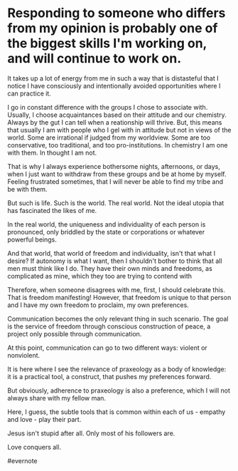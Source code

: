 # Responding to someone who differs from my opinion is probably one of the biggest skills I'm working on, and will continue to work on.

It takes up a lot of energy from me in such a way that is distasteful that I notice I have consciously and intentionally avoided opportunities where I can practice it.

I go in constant difference with the groups I chose to associate with. Usually, I choose acquaintances based on their attitude and our chemistry. Always by the gut I can tell when a reationship will thrive. But, this means that usually I am with people who I gel with in attitude but not in views of the world. Some are irrational if judged from my worldview. Some are too conservative, too traditional, and too pro-institutions. In chemistry I am one with them. In thought I am not.

That is why I always experience bothersome nights, afternoons, or days, when I just want to withdraw from these groups and be at home by myself. Feeling frustrated sometimes, that I will never be able to find my tribe and be with them.

But such is life. Such is the world. The real world. Not the ideal utopia that has fascinated the likes of me.

In the real world, the uniqueness and individuality of each person is pronounced, only briddled by the state or corporations or whatever powerful beings.

And that world, that world of freedom and individuality, isn't that what I desire? If autonomy is what I want, then I shouldn't bother to think that all men must think like I do. They have their own minds and freedoms, as complicated as mine, which they too are trying to contend with

Therefore, when someone disagrees with me, first, I should celebrate this. That is freedom manifesting! However, that freedom is unique to that person and I have my own freedom to proclaim, my own preferences.

Communication becomes the only relevant thing in such scenario. The goal is the service of freedom through conscious construction of peace, a project only possible through communication.

At this point, communication can go to two different ways: violent or nonviolent.

It is here where I see the relevance of praxeology as a body of knowledge: it is a practical tool, a construct, that pushes my preferences forward.

But obviously, adherence to praxeology is also a preference, which I will not always share with my fellow man.

Here, I guess, the subtle tools that is common within each of us - empathy and love - play their part.

Jesus isn't stupid after all. Only most of his followers are.

Love conquers all.

\#evernote

